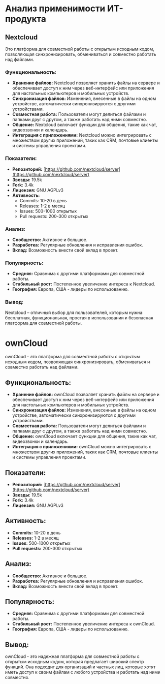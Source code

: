 # Анализ применимости ИТ-продукта

## Nextcloud 
Это платформа для совместной работы с открытым исходным кодом, позволяющая синхронизировать, обмениваться и совместно работать над файлами.

### Функциональность:

- **Хранение файлов:** Nextcloud позволяет хранить файлы на сервере и обеспечивает доступ к ним через веб-интерфейс или приложения для настольных компьютеров и мобильных устройств.
- **Синхронизация файлов:** Изменения, внесенные в файлы на одном устройстве, автоматически синхронизируются с другими устройствами.
- **Совместная работа:** Пользователи могут делиться файлами и папками друг с другом, а также работать над ними совместно.
- **Общение:** Nextcloud включает функции для общения, такие как чат, видеозвонки и календарь.
- **Интеграция с приложениями:** Nextcloud можно интегрировать с множеством других приложений, таких как CRM, почтовые клиенты и системы управления проектами.

### Показатели:

- **Репозиторий:** [https://github.com/nextcloud/server](https://github.com/nextcloud/server)
- **Звезды:** 19.5k
- **Fork:** 3.4k
- **Лицензия:** GNU AGPLv3
- **Активность:**
  - Commits: 10-20 в день
  - Releases: 1-2 в месяц
  - Issues: 500-1000 открытых
  - Pull requests: 200-300 открытых

### Анализ:

- **Сообщество:** Активное и большое.
- **Разработка:** Регулярные обновления и исправления ошибок.
- **Вклад:** Возможность внести свой вклад в проект.

### Популярность:

- **Средняя:** Сравнима с другими платформами для совместной работы.
- **Стабильный рост:** Постепенное увеличение интереса к Nextcloud.
- **География:** Европа, США - лидеры по использованию.

### Вывод:

Nextcloud – отличный выбор для пользователей, которым нужна бесплатная, функциональная, простая в использовании и безопасная платформа для совместной работы.



# ownCloud

ownCloud - это платформа для совместной работы с открытым исходным кодом, позволяющая синхронизировать, обмениваться и совместно работать над файлами.

## Функциональность:

- **Хранение файлов:** ownCloud позволяет хранить файлы на сервере и обеспечивает доступ к ним через веб-интерфейс или приложения для настольных компьютеров и мобильных устройств.
- **Синхронизация файлов:** Изменения, внесенные в файлы на одном устройстве, автоматически синхронизируются с другими устройствами.
- **Совместная работа:** Пользователи могут делиться файлами и папками друг с другом, а также работать над ними совместно.
- **Общение:** ownCloud включает функции для общения, такие как чат, видеозвонки и календарь.
- **Интеграция с приложениями:** ownCloud можно интегрировать с множеством других приложений, таких как CRM, почтовые клиенты и системы управления проектами.

## Показатели:

- **Репозиторий:** [https://github.com/nextcloud/server](https://github.com/nextcloud/server)
- **Звезды:** 19.5k
- **Fork:** 3.4k
- **Лицензия:** GNU AGPLv3

## Активность:

- **Commits:** 10-20 в день
- **Releases:** 1-2 в месяц
- **Issues:** 500-1000 открытых
- **Pull requests:** 200-300 открытых

## Анализ:

- **Сообщество:** Активное и большое.
- **Разработка:** Регулярные обновления и исправления ошибок.
- **Вклад:** Возможность внести свой вклад в проект.

## Популярность:

- **Средняя:** Сравнима с другими платформами для совместной работы.
- **Стабильный рост:** Постепенное увеличение интереса к ownCloud.
- **География:** Европа, США - лидеры по использованию.

## Вывод:

ownCloud - это надежная платформа для совместной работы с открытым исходным кодом, которая предлагает широкий спектр функций. Она подходит для организаций и частных лиц, которые хотят иметь доступ к своим файлам с любого устройства и работать над ними совместно.
